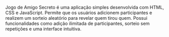 Jogo de Amigo Secreto é uma aplicação simples desenvolvida com HTML, CSS e JavaScript. Permite que os usuários adicionem participantes e realizem um sorteio aleatório para revelar quem tirou quem. Possui funcionalidades como adição ilimitada de participantes, sorteio sem repetições e uma interface intuitiva.

